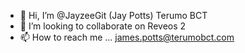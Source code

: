 - 👋 Hi, I’m @JayzeeGit (Jay Potts) Terumo BCT
- 💞️ I’m looking to collaborate on Reveos 2
- 📫 How to reach me ... james.potts@terumobct.com

<!---
JayzeeGit/JayzeeGit is a ✨ special ✨ repository because its `README.md` (this file) appears on your GitHub profile.
You can click the Preview link to take a look at your changes.
--->
